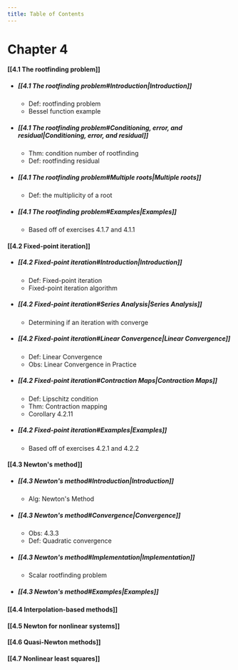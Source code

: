 ```yaml
---
title: Table of Contents
---
```

# Chapter 4
#### [[4.1 The rootfinding problem]]
- ##### [[4.1 The rootfinding problem#Introduction|Introduction]]
	- Def: rootfinding problem
	- Bessel function example
- ##### [[4.1 The rootfinding problem#Conditioning, error, and residual|Conditioning, error, and residual]]
	- Thm: condition number of rootfinding
	- Def: rootfinding residual
- ##### [[4.1 The rootfinding problem#Multiple roots|Multiple roots]]
	- Def: the multiplicity of a root
- ##### [[4.1 The rootfinding problem#Examples|Examples]]
	- Based off of exercises 4.1.7 and 4.1.1

#### [[4.2 Fixed-point iteration]]
- ##### [[4.2 Fixed-point iteration#Introduction|Introduction]]
	- Def: Fixed-point iteration
	- Fixed-point iteration algorithm
- ##### [[4.2 Fixed-point iteration#Series Analysis|Series Analysis]]
	- Determining if an iteration with converge
- ##### [[4.2 Fixed-point iteration#Linear Convergence|Linear Convergence]]
	- Def: Linear Convergence
	- Obs: Linear Convergence in Practice
- ##### [[4.2 Fixed-point iteration#Contraction Maps|Contraction Maps]]
	- Def: Lipschitz condition
	- Thm: Contraction mapping
	- Corollary 4.2.11
- ##### [[4.2 Fixed-point iteration#Examples|Examples]]
	- Based off of exercises 4.2.1 and 4.2.2

#### [[4.3 Newton's method]]
- ##### [[4.3 Newton's method#Introduction|Introduction]]
	- Alg: Newton's Method
- ##### [[4.3 Newton's method#Convergence|Convergence]]
	- Obs: 4.3.3
	- Def: Quadratic convergence
- ##### [[4.3 Newton's method#Implementation|Implementation]]
	- Scalar rootfinding problem
- ##### [[4.3 Newton's method#Examples|Examples]]
#### [[4.4 Interpolation-based methods]]
#### [[4.5 Newton for nonlinear systems]]
#### [[4.6 Quasi-Newton methods]]
#### [[4.7 Nonlinear least squares]]


